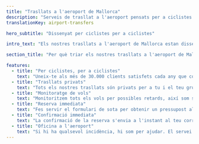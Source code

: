 ```yaml
---
title: "Trasllats a l'aeroport de Mallorca"
description: "Serveis de trasllat a l'aeroport pensats per a ciclistes a Mallorca"
translationKey: airport-transfers

hero_subtitle: "Dissenyat per ciclistes per a ciclistes"

intro_text: "Els nostres trasllats a l'aeroport de Mallorca estan dissenyats per ciclistes per a ciclistes i s'adapten a grups de totes les mides. Oferim trasllats privats porta a porta fiables, eficients i sense estrès des de l'Aeroport de Palma de Mallorca a totes les zones de l'illa, disponibles les 24 hores del dia, 7 dies a la setmana, 365 dies l'any a través de la nostra empresa d'autocars, MALLORCA HOLIDAY TRANSFERS."

section_title: "Per què triar els nostres trasllats a l'aeroport de Mallorca?"

features:
  - title: "Per ciclistes, per a ciclistes"
    text: "Uneix-te als més de 30.000 clients satisfets cada any que confien en nosaltres per als seus trasllats a Mallorca."
  - title: "Trasllats privats"
    text: "Tots els nostres trasllats són privats per a tu i el teu grup, amb comoditat i conveniència."
  - title: "Monitoratge de vols"
    text: "Monitoritzem tots els vols per possibles retards, així som sempre allà quan arribes."
  - title: "Reserva immediata"
    text: "Fes servir el formulari de sota per obtenir un pressupost al moment i reservar el teu trasllat."
  - title: "Confirmació immediata"
    text: "La confirmació de la reserva s'envia a l'instant al teu correu electrònic (revisa la carpeta de correu brossa per si de cas)."
  - title: "Oficina a l'aeroport"
    text: "Si hi ha qualsevol incidència, hi som per ajudar. El servei és el primer."
---
```

